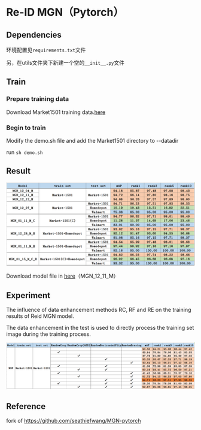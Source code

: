 # Re-ID MGN（Pytorch）

## Dependencies

环境配置见`requirements.txt`文件

另，在utils文件夹下新建一个空的`__init__.py`文件

## Train

### Prepare training data

Download Market1501 training data.[here](http://www.liangzheng.org/Project/project_reid.html)

### Begin to train

Modify the demo.sh file and add the Market1501 directory to --datadir

run `sh demo.sh`

##  Result
![image](https://github.com/lwplw/repository_image/blob/master/%E9%80%89%E5%8C%BA_170.png)

Download model file in [here](https://drive.google.com/open?id=1OG37yTbLVgPMi1N1aDySyhJMp5kWMHBm)（MGN_12_11_M）

## Experiment

The influence of data enhancement methods RC, RF and RE on the training results of Reid MGN model.

The data enhancement in the test is used to directly process the training set image during the training process.

![image](https://github.com/lwplw/repository_image/blob/master/%E9%80%89%E5%8C%BA_171.png)

## Reference

fork of https://github.com/seathiefwang/MGN-pytorch
